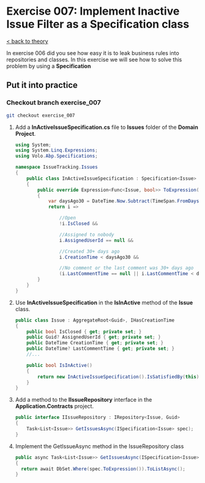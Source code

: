 # Exercise 007: Implement Inactive Issue Filter as a Specification class

[< back to theory](../docs/part3/part3-Implementation-The-Building-Blocks.md#theory_exercise_007)

In exercise 006 did you see how easy it is to leak business rules into repositories and classes. In this exercise we will see how to solve this problem by using a **Specification**

## Put it into practice

### Checkout branch exercise_007

```bash
git checkout exercise_007
```

1. Add a **InActiveIssueSpecification.cs** file to **Issues** folder of the **Domain Project**.

    ```csharp
    using System;
    using System.Linq.Expressions;
    using Volo.Abp.Specifications;

    namespace IssueTracking.Issues
    {
        public class InActiveIssueSpecification : Specification<Issue>
        {
            public override Expression<Func<Issue, bool>> ToExpression()
            {
                var daysAgo30 = DateTime.Now.Subtract(TimeSpan.FromDays(30));
                return i =>

                    //Open
                    !i.IsClosed &&

                    //Assigned to nobody
                    i.AssignedUserId == null &&

                    //Created 30+ days ago
                    i.CreationTime < daysAgo30 &&

                    //No comment or the last comment was 30+ days ago
                    (i.LastCommentTime == null || i.LastCommentTime < daysAgo30);
            }
        }
    }

    ```

2. Use **InActiveIssueSpecification** in the **IsInActive** method of the **Issue** class.

    ```csharp
    public class Issue : AggregateRoot<Guid>, IHasCreationTime
    {
        public bool IsClosed { get; private set; }
        public Guid? AssignedUserId { get; private set; }
        public DateTime CreationTime { get; private set; }
        public DateTime? LastCommentTime { get; private set; }
        //...

        public bool IsInActive()
        {
            return new InActiveIssueSpecification().IsSatisfiedBy(this);
        }
    }
    ```

3. Add a method to the **IIssueRepository** interface in the **Application.Contracts** project.

    ```csharp
    public interface IIssueRepository : IRepository<Issue, Guid>
    {
        Task<List<Issue>> GetIssuesAsync(ISpecification<Issue> spec);
    }
    ```

4. Implement the GetIssueAsync method in the IssueRepository class

    ```csharp
    public async Task<List<Issue>> GetIssuesAsync(ISpecification<Issue> spec)
    {
      return await DbSet.Where(spec.ToExpression()).ToListAsync();
    }
    ```

